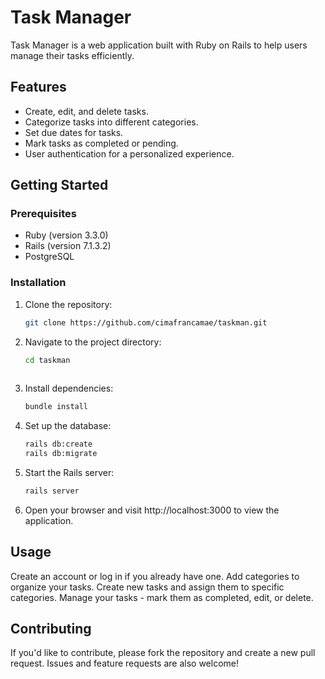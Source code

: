 # Task Manager

Task Manager is a web application built with Ruby on Rails to help users manage their tasks efficiently.

## Features

- Create, edit, and delete tasks.
- Categorize tasks into different categories.
- Set due dates for tasks.
- Mark tasks as completed or pending.
- User authentication for a personalized experience.

## Getting Started

### Prerequisites

- Ruby (version 3.3.0)
- Rails (version 7.1.3.2)
- PostgreSQL

### Installation

1. Clone the repository:

   ```bash
   git clone https://github.com/cimafrancamae/taskman.git

2. Navigate to the project directory:

   ```bash
   cd taskman
  
3. Install dependencies:

    ```bash
    bundle install

4. Set up the database:

    ```bash
    rails db:create
    rails db:migrate

5. Start the Rails server:

    ```bash
    rails server

6. Open your browser and visit http://localhost:3000 to view the application.

## Usage

Create an account or log in if you already have one.
Add categories to organize your tasks.
Create new tasks and assign them to specific categories.
Manage your tasks - mark them as completed, edit, or delete.

## Contributing

If you'd like to contribute, please fork the repository and create a new pull request. Issues and feature requests are also welcome!
